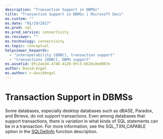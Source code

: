 ```yaml
---
description: "Transaction Support in DBMSs"
title: "Transaction Support in DBMSs | Microsoft Docs"
ms.custom: ""
ms.date: "01/19/2017"
ms.prod: sql
ms.prod_service: connectivity
ms.reviewer: ""
ms.technology: connectivity
ms.topic: conceptual
helpviewer_keywords: 
  - "interoperability [ODBC], transaction support"
  - "transactions [ODBC], DBMS support"
ms.assetid: 0fc2ae34-4748-4120-9fc3-bb28c8ed867e
author: David-Engel
ms.author: v-davidengel
---
```

# Transaction Support in DBMSs
Some databases, especially desktop databases such as dBASE, Paradox, and Btrieve, do not support transactions. Even among databases that support transactions, there is variation in what kinds of SQL statements can be in a transaction. For more information, see the SQL_TXN_CAPABLE option in the [SQLGetInfo](../../../odbc/reference/syntax/sqlgetinfo-function.md) function description.

